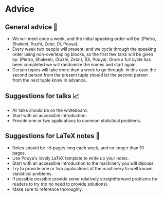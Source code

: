# Advice

## General advice 🧐

* We will meet once a week, and the initial speaking order will be: [Pietro, Shakeel, Xuzhi, Zetai, Di, Pouya]. 
* Every week two people will present, and we cycle through the speaking order using non-overleaping blocks, so the first few talks will be given by: (Pietro, Shakeel), (Xuzhi, Zetai), (Di, Pouya). Once a full cycle has been completed we will randomize the names and start again. 
* Certain topics will take more than a week to go through. In this case the second person from the present tuple should let the second person from the next tuple know in advance.

## Suggestions for talks 📈

* All talks should be on the whiteboard.
* Start with an accessible introduction.
* Provide one or two applications to common statistical problems. 

## Suggestions for LaTeX notes 📖

* Notes should be ~5 pages long each week, and no longer than 10 pages.
* Use Pouya's lovely LaTeX template to write up your notes.
* Start with an accessible introduction to the machinery you will discuss.
* Try to provide one or two applications of the machinery to well known statistical problems. 
* If possible possible provide some relatively straightforward problems for readers to try (no no need to provide solutions).
* Make sure to reference thoroughly.
